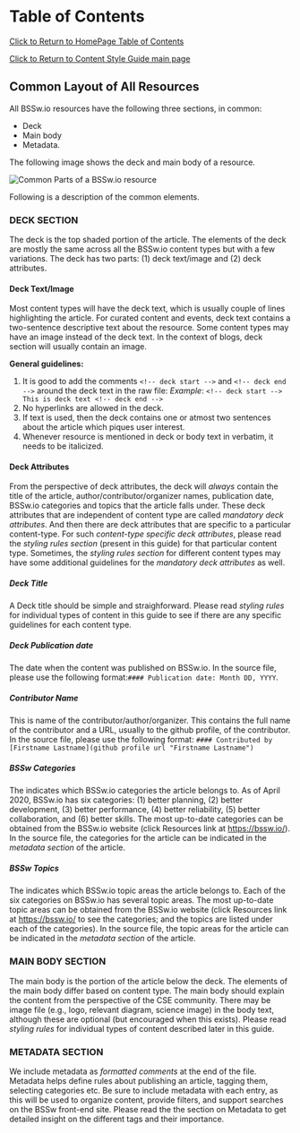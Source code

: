 
Table of Contents
===============================
[Click to Return to HomePage Table of Contents](../../README.md)

[Click to Return to Content Style Guide main page](ContentStyleGuide.md)

## Common Layout of All Resources

All BSSw.io resources have the following three sections, in common: 
* Deck
* Main body
* Metadata. 

The following image shows the deck and main body of a resource.

![Common Parts of a BSSw.io resource](https://github.com/betterscientificsoftware/images/blob/master/documentation-common-elements-small.jpg)

Following is a description of the common elements.

### DECK SECTION
The deck is the top shaded portion of the article. The elements of the deck are mostly the same across all the BSSw.io content types but with a few variations. The deck has two parts: (1) deck text/image and (2) deck attributes.

#### Deck Text/Image
Most content types will have  the deck text, which is usually couple of lines highlighting the article. For curated content and events, deck text contains a two-sentence descriptive text about the resource. Some content types may have an image instead of the deck text. In the context of blogs, deck section will usually contain an image.

**General guidelines:**
1. It is good to add the comments  `<!-- deck start -->` and  `<!-- deck end -->` around the deck text in the raw file: 
*Example*: `<!-- deck start --> This is deck text <!-- deck end -->`
2. No hyperlinks are allowed in the deck.
3. If text is used, then the deck contains one or atmost two sentences about the article which piques user interest.
4. Whenever resource is mentioned in deck or body text in verbatim, it needs to be italicized.

#### Deck Attributes
From the perspective of deck attributes, the deck will *always* contain the title of the article, author/contributor/organizer names, publication date, BSSw.io categories and topics that the article falls under. These deck attributes that are independent of content type are called *mandatory deck attributes*. And then there are deck attributes that are specific to a particular content-type. For such *content-type specific deck attributes*, please read the *styling rules section* (present in this guide) for that particular content type. Sometimes, the *styling rules section* for different content types may have some additional guidelines for the *mandatory deck attributes* as well.

##### Deck Title
A Deck title should be simple and straighforward. Please read *styling rules* for individual types of content in this guide to see if there are any specific guidelines for each content type.

##### Deck Publication date
The date when the content was published on BSSw.io. In the source file, please use the following format:`#### Publication date: Month DD, YYYY`. 

##### Contributor Name
This is name of the contributor/author/organizer. This contains the full name of the contributor and a URL, usually to the github profile, of the contributor. In the source file, please use the following format: `#### Contributed by [Firstname Lastname](github profile url "Firstname Lastname")`

##### BSSw Categories
The indicates which BSSw.io categories the article belongs to. As of April 2020, BSSw.io has six categories: (1) better planning, (2) better development, (3) better performance, (4) better reliability, (5) better collaboration, and (6) better skills. The most up-to-date categories can be obtained from the BSSw.io website (click Resources link at https://bssw.io/). In the source file, the categories for the article can be indicated in the *metadata section* of the article. 

##### BSSw Topics
The indicates which BSSw.io topic areas the article belongs to. Each of the six categories on BSSw.io has several topic areas.  The most up-to-date topic areas can be obtained from the BSSw.io website (click Resources link at https://bssw.io/  to see the categories; and the topics are listed under each of the categories). In the source file, the topic areas for the article can be indicated in the *metadata section* of the article. 

### MAIN BODY SECTION
The main body is the portion of the article below the deck.  The elements of the main body differ based on content type. 
The main body should explain the content from the perspective of the CSE community. There may be image file (e.g., logo, relevant diagram, science image) in the body text, although these are optional (but encouraged when this exists). Please read *styling rules* for individual types of content described later in this guide.

### METADATA SECTION
We include metadata as *formatted comments* at the end of the file.  Metadata helps define rules about publishing an article, tagging them, selecting categories etc. Be sure to include metadata with each entry, as this will be used to organize content, provide filters, and support searches on the BSSw front-end site. Please read the the section on Metadata to get detailed insight on the different tags and their importance.
